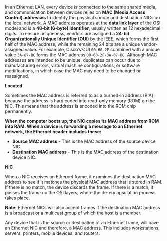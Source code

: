In an Ethernet LAN, every device is connected to the same shared media, and communication between devices relies on **MAC (Media Access Control) addresses** to identify the physical source and destination NICs on the local network. A MAC address operates at the **data link layer** of the OSI model and is a **48-bit (6-byte) identifier**, usually written as 12 hexadecimal digits. To ensure uniqueness, vendors are assigned a **24-bit Organizationally Unique Identifier (OUI)** by the IEEE, which forms the first half of the MAC address, while the remaining 24 bits are a unique vendor-assigned value. For example, Cisco’s OUI `00-60-2F` combined with a unique value `3A-07-BC` forms the MAC address `00-60-2F-3A-07-BC`. Although MAC addresses are intended to be unique, duplicates can occur due to manufacturing errors, virtual machine configurations, or software modifications, in which case the MAC may need to be changed or reassigned.

**Located**

Sometimes the MAC address is referred to as a burned-in address (BIA) because the address is hard coded into read-only memory (ROM) on the NIC. This means that the address is encoded into the ROM chip permanently.

**When the computer boots up, the NIC copies its MAC address from ROM into RAM. When a device is forwarding a message to an Ethernet network, the Ethernet header includes these:**

- **Source MAC address** - This is the MAC address of the source device NIC.
- **Destination MAC address** - This is the MAC address of the destination device NIC.

**NIC** 

When a NIC receives an Ethernet frame, it examines the destination MAC address to see if it matches the physical MAC address that is stored in RAM. If there is no match, the device discards the frame. If there is a match, it passes the frame up the OSI layers, where the de-encapsulation process takes place.

**Note:** Ethernet NICs will also accept frames if the destination MAC address is a broadcast or a multicast group of which the host is a member.

Any device that is the source or destination of an Ethernet frame, will have an Ethernet NIC and therefore, a MAC address. This includes workstations, servers, printers, mobile devices, and routers.